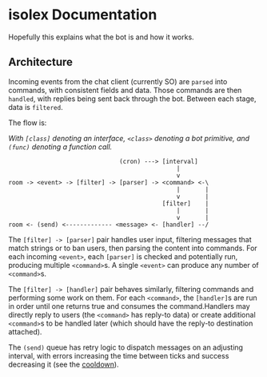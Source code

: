 # isolex Documentation

Hopefully this explains what the bot is and how it works.

## Architecture

Incoming events from the chat client (currently SO) are `parsed` into commands, with consistent fields and data. Those
commands are then `handled`, with replies being sent back through the bot. Between each stage, data is `filtered`.

The flow is:

*With `[class]` denoting an interface, `<class>` denoting a bot primitive, and `(func)` denoting a function call.*

```none
                               (cron) ---> [interval]
                                               |
                                               v
room -> <event> -> [filter] -> [parser] -> <command> <-\
                                               |       |
                                               v       |
                                           [filter]    |
                                               |       |
                                               v       |
room <- (send) <------------- <message> <- [handler] --/
```

The `[filter] -> [parser]` pair handles user input, filtering messages that match strings or to ban users, then parsing
the content into commands. For each incoming `<event>`, each `[parser]` is checked and potentially run, producing
multiple `<command>`s. A single `<event>` can produce any number of `<command>`s.

The `[filter] -> [handler]` pair behaves similarly, filtering commands and performing some work on them. For each
`<command>`, the `[handler]`s are run in order until one returns true and consumes the command.Handlers may
directly reply to users (the `<command>` has reply-to data) or create additional `<command>`s to be handled later
(which should have the reply-to destination attached).

The `(send)` queue has retry logic to dispatch messages on an adjusting interval, with errors increasing the time
between ticks and success decreasing it (see the [cooldown](../src/util/Cooldown.ts)).
